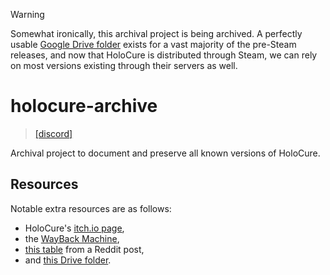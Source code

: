 > [!WARNING]
> Somewhat ironically, this archival project is being archived. A perfectly usable [Google Drive folder](https://drive.google.com/drive/folders/1PuouVXOxCkzAaaYG4dmOv2xo_RNElN6t) exists for a vast majority of the pre-Steam releases, and now that HoloCure is distributed through Steam, we can rely on most versions existing through their servers as well.

# holocure-archive

> [\[discord\]](https://discord.gg/KvqKGQNbhr)

Archival project to document and preserve all known versions of HoloCure.

## Resources

Notable extra resources are as follows:

- HoloCure's [itch.io page](https://kay-yu.itch.io/holocure),
- the [WayBack Machine](http://web.archive.org/web/20220515000000*/https://kay-yu.itch.io/holocure),
- [this table](https://www.reddit.com/r/holocure/comments/voo5f3/anyone_saved_old_game_versions/) from a Reddit post,
- and [this Drive folder](https://drive.google.com/drive/folders/1PuouVXOxCkzAaaYG4dmOv2xo_RNElN6t).

